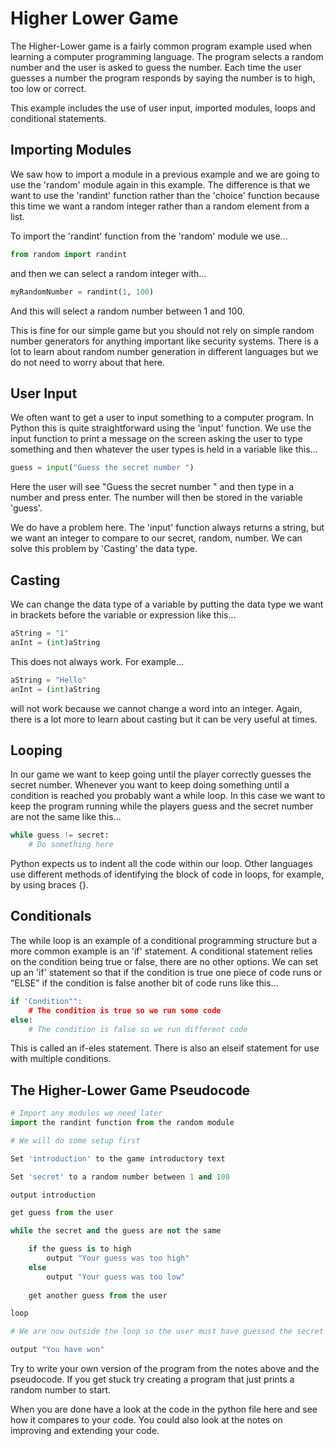 # Higher Lower Game

The Higher-Lower game is a fairly common program example used when learning a computer programming language. The program selects a random number and the user is asked to guess the number. Each time the user guesses a number the program responds by saying the number is to high, too low or correct.

This example includes the use of user input, imported modules, loops and conditional statements.

## Importing Modules

We saw how to import a module in a previous example and we are going to use the 'random' module again in this example. The difference is that we want to use the 'randint' function rather than the 'choice' function because this time we want a random integer rather than a random element from a list.

To import the 'randint' function from the 'random' module we use...

```python
from random import randint
```

and then we can select a random integer with...

```python
myRandomNumber = randint(1, 100)
```

And this will select a random number between 1 and 100.

This is fine for our simple game but you should not rely on simple random number generators for anything important like security systems. There is a lot to learn about random number generation in different languages but we do not need to worry about that here.

## User Input

We often want to get a user to input something to a computer program. In Python this is quite straightforward using the 'input' function. We use the input function to print a message on the screen asking the user to type something and then whatever the user types is held in a variable like this...

```python
guess = input("Guess the secret number ")
```

Here the user will see "Guess the secret number " and then type in a number and press enter. The number will then be stored in the variable 'guess'.

We do have a problem here. The 'input' function always returns a string, but we want an integer to compare to our secret, random, number. We can solve this problem by 'Casting' the data type.

## Casting

We can change the data type of a variable by putting the data type we want in brackets before the variable or expression like this...

```python
aString = "1"
anInt = (int)aString
```

This does not always work. For example...

```python
aString = "Hello"
anInt = (int)aString
```

will not work because we cannot change a word into an integer. Again, there is a lot more to learn about casting but it can be very useful at times.

## Looping

In our game we want to keep going until the player correctly guesses the secret number. Whenever you want to keep doing something until a condition is reached you probably want a while loop. In this case we want to keep the program running while the players guess and the secret number are not the same like this...

```python
while guess != secret:
    # Do something here
```

Python expects us to indent all the code within our loop. Other languages use different methods of identifying the block of code in loops, for example, by using braces {}.

## Conditionals

The while loop is an example of a conditional programming structure but a more common example is an 'if' statement. A conditional statement relies on the condition being true or false, there are no other options. We can set up an 'if' statement so that if the condition is true one piece of code runs or "ELSE" if the condition is false another bit of code runs like this...

```python
if 'Condition"":
    # The condition is true so we run some code
else:
	# The condition is false so we run different code
```
This is called an if-eles statement. There is also an elseif statement for use with multiple conditions.


## The Higher-Lower Game Pseudocode

```python
# Import any modules we need later
import the randint function from the random module

# We will do some setup first

Set 'introduction' to the game introductory text

Set 'secret' to a random number between 1 and 100

output introduction

get guess from the user

while the secret and the guess are not the same

	if the guess is to high
		output "Your guess was too high"
	else
        output "Your guess was too low"
        
    get another guess from the user

loop

# We are now outside the loop so the user must have guessed the secret number

output "You have won"
```

Try to write your own version of the program from the notes above and the pseudocode. If you get stuck try creating a program that just prints a random number to start.

When you are done have a look at the code in the python file here and see how it compares to your code. You could also look at the notes on improving and extending your code.
